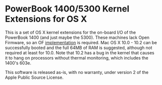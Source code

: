 # PowerBook 1400/5300 Kernel Extensions for OS X

This is a set of OS X kernel extensions for the on-board I/O of the PowerBook 1400 (and just maybe the 5300). These machines lack Open Firmware, so an OF [implementation](https://www.github.com/pcaday/TurboOF) is required. Mac OS X 10.0 - 10.2 can be successfully booted and the full 64MB of RAM is suggested, although not required at least for 10.0. Note that 10.2 has a bug in the kernel that causes it to hang on processors without thermal monitoring, which includes the 1400's 603e.

This software is released as-is, with no warranty, under version 2 of the Apple Public Source License.
